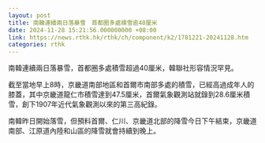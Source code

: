 ```yaml
---
layout: post
title: 南韓連續兩日落暴雪　首都圈多處積雪逾40厘米
date: 2024-11-28 15:21:56.000000000 +08:00
link: https://news.rthk.hk/rthk/ch/component/k2/1781221-20241128.htm
categories: rthk
---
```


南韓連續兩日落暴雪，首都圈多處積雪超過40厘米，韓聯社形容情況罕見。

截至當地早上8時，京畿道南部地區和首爾市南部多處的積雪，已經高過成年人的膝蓋，其中京畿道龍仁市積雪達到47.5厘米，首爾氣象觀測站就錄到28.6厘米積雪，創下1907年近代氣象觀測以來的第三高紀錄。

南韓昨日開始落雪，但預料首爾、仁川、京畿道北部的降雪今日下午結束，京畿道南部、江原道內陸和山區的降雪就會持續到晚上。
